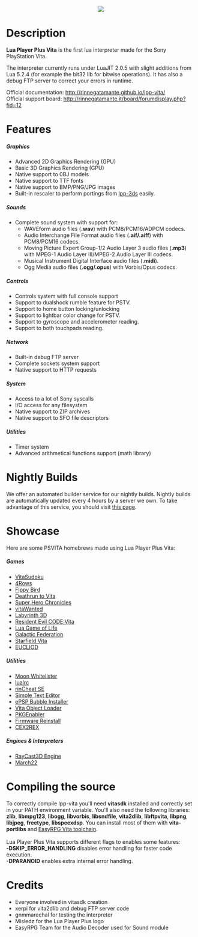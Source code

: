 <p align="center">
	<img src="https://github.com/gnmmarechal/lpp-vita/raw/master/banner.png?raw=true"/>
</p>

# Description

**Lua Player Plus Vita** is the first lua interpreter made for the Sony PlayStation Vita.

The interpreter currently runs under LuaJIT 2.0.5 with slight additions from Lua 5.2.4 (for example the bit32 lib for bitwise operations). 
It has also a debug FTP server to correct your errors in runtime.

Official documentation: http://rinnegatamante.github.io/lpp-vita/<br>
Official support board: http://rinnegatamante.it/board/forumdisplay.php?fid=12

# Features

##### Graphics

* Advanced 2D Graphics Rendering (GPU)
* Basic 3D Graphics Rendering (GPU)
* Native support to 0BJ models
* Native support to TTF fonts
* Native support to BMP/PNG/JPG images
* Built-in rescaler to perform portings from [lpp-3ds](https://github.com/Rinnegatamante/lpp-3ds) easily.

##### Sounds

* Complete sound system with support for:
	* WAVEform audio files (**.wav**) with PCM8/PCM16/ADPCM codecs.
	* Audio Interchange File Format audio files (**.aif/.aiff**) with PCM8/PCM16 codecs.
	* Moving Picture Expert Group-1/2 Audio Layer 3 audio files (**.mp3**) with MPEG-1 Audio Layer III/MPEG-2 Audio Layer III codecs.
	* Musical Instrument Digital Interface audio files (**.midi**).
	* Ogg Media audio files (**.ogg/.opus**) with Vorbis/Opus codecs.

##### Controls

* Controls system with full console support
* Support to dualshock rumble feature for PSTV.
* Support to home button locking/unlocking
* Support to lightbar color change for PSTV.
* Support to gyroscope and accelerometer reading.
* Support to both touchpads reading.

##### Network

* Built-in debug FTP server
* Complete sockets system support
* Native support to HTTP requests

##### System

* Access to a lot of Sony syscalls
* I/O access for any filesystem
* Native support to ZIP archives
* Native support to SFO file descriptors

##### Utilities

* Timer system
* Advanced arithmetical functions support (math library)

# Nightly Builds

We offer an automated builder service for our nightly builds. Nightly builds are automatically updated every 4 hours by a server we own. To take advantage of this service, you should visit [this page](http://rinnegatamante.it/lpp-nightly.php).

# Showcase

Here are some PSVITA homebrews made using Lua Player Plus Vita:

##### Games
* [VitaSudoku](http://wololo.net/talk/viewtopic.php?f=116&t=46423)
* [4Rows](http://wololo.net/talk/viewtopic.php?f=116&t=46253)
* [Flppy Bird](http://wololo.net/talk/viewtopic.php?f=116&t=46593)
* [Deathrun to Vita](http://wololo.net/talk/viewtopic.php?f=116&t=46567)
* [Super Hero Chronicles](http://wololo.net/talk/viewtopic.php?f=116&t=46677)
* [vitaWanted](http://wololo.net/talk/viewtopic.php?f=116&t=46726)
* [Labyrinth 3D](http://wololo.net/talk/viewtopic.php?f=116&t=46845)
* [Resident Evil CODE:Vita](http://wololo.net/talk/viewtopic.php?f=52&t=47380)
* [Lua Game of Life](https://github.com/domis4/lua-gameoflife/)
* [Galactic Federation](http://vitadb.rinnegatamante.it/#/info/206)
* [Starfield Vita](http://vitadb.rinnegatamante.it/#/info/128)
* [EUCLIOD](http://vitadb.rinnegatamante.it/#/info/263)

##### Utilities
* [Moon Whitelister](https://github.com/gnmmarechal/moon-whitelister)
* [luaIrc](http://wololo.net/talk/viewtopic.php?f=116&t=47107)
* [rinCheat SE](https://github.com/Rinnegatamante/rinCheat/tree/master/SE_module)
* [Simple Text Editor](http://wololo.net/talk/viewtopic.php?f=116&t=47018)
* [ePSP Bubble Installer](http://vitadb.rinnegatamante.it/#/info/124)
* [Vita Object Loader](http://wololo.net/talk/viewtopic.php?f=116&t=47982)
* [PKGEnabler](http://wololo.net/talk/viewtopic.php?f=116&t=48165)
* [Firmware Reinstall](https://github.com/SilicaAndPina/Firmware-Reinstall)
* [CEX2REX](https://github.com/SilicaAndPina/CEX-2-REX)

##### Engines & Interpreters
* [RayCast3D Engine](http://wololo.net/talk/viewtopic.php?f=116&t=46379)
* [March22](http://wololo.net/talk/viewtopic.php?f=116&t=47068)

# Compiling the source

To correctly compile lpp-vita you'll need **vitasdk** installed and correctly set in your PATH environment variable. You'll also need the following libraries: **zlib**, **libmpg123**, **libogg**, **libvorbis**, **libsndfile**, **vita2dlib**, 
**libftpvita**, **libpng**, **libjpeg**, **freetype**, **libspeexdsp**. You can install most of them with **vita-portlibs** and [EasyRPG Vita toolchain](https://ci.easyrpg.org/view/Toolchains/job/toolchain-vita/).<br><br>
Lua Player Plus Vita supports different flags to enables some features:<br>
**-DSKIP_ERROR_HANDLING** disables error handling for faster code execution.<br>
**-DPARANOID** enables extra internal error handling.<br>

# Credits

* Everyone involved in vitasdk creation
* xerpi for vita2dlib and debug FTP server code
* gnmmarechal for testing the interpreter
* Misledz for the Lua Player Plus logo
* EasyRPG Team for the Audio Decoder used for Sound module
